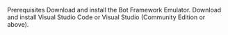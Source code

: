Prerequisites
Download and install the Bot Framework Emulator.
Download and install Visual Studio Code or Visual Studio (Community Edition or above).
